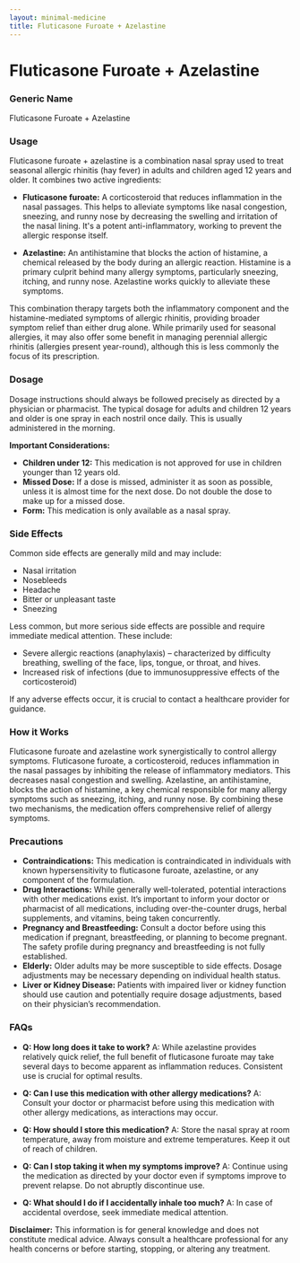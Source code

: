 ```yaml
---
layout: minimal-medicine
title: Fluticasone Furoate + Azelastine
---
```


# Fluticasone Furoate + Azelastine
### Generic Name
Fluticasone Furoate + Azelastine

### Usage

Fluticasone furoate + azelastine is a combination nasal spray used to treat seasonal allergic rhinitis (hay fever) in adults and children aged 12 years and older.  It combines two active ingredients:

* **Fluticasone furoate:** A corticosteroid that reduces inflammation in the nasal passages. This helps to alleviate symptoms like nasal congestion, sneezing, and runny nose by decreasing the swelling and irritation of the nasal lining.  It's a potent anti-inflammatory, working to prevent the allergic response itself.

* **Azelastine:** An antihistamine that blocks the action of histamine, a chemical released by the body during an allergic reaction.  Histamine is a primary culprit behind many allergy symptoms, particularly sneezing, itching, and runny nose. Azelastine works quickly to alleviate these symptoms.


This combination therapy targets both the inflammatory component and the histamine-mediated symptoms of allergic rhinitis, providing broader symptom relief than either drug alone.  While primarily used for seasonal allergies, it may also offer some benefit in managing perennial allergic rhinitis (allergies present year-round), although this is less commonly the focus of its prescription.


### Dosage

Dosage instructions should always be followed precisely as directed by a physician or pharmacist.  The typical dosage for adults and children 12 years and older is one spray in each nostril once daily.  This is usually administered in the morning.  

**Important Considerations:**

* **Children under 12:** This medication is not approved for use in children younger than 12 years old.
* **Missed Dose:** If a dose is missed, administer it as soon as possible, unless it is almost time for the next dose.  Do not double the dose to make up for a missed dose.
* **Form:** This medication is only available as a nasal spray.


### Side Effects

Common side effects are generally mild and may include:

* Nasal irritation
* Nosebleeds
* Headache
* Bitter or unpleasant taste
* Sneezing


Less common, but more serious side effects are possible and require immediate medical attention.  These include:

*  Severe allergic reactions (anaphylaxis) – characterized by difficulty breathing, swelling of the face, lips, tongue, or throat, and hives.
*  Increased risk of infections (due to immunosuppressive effects of the corticosteroid)


If any adverse effects occur, it is crucial to contact a healthcare provider for guidance.


### How it Works

Fluticasone furoate and azelastine work synergistically to control allergy symptoms. Fluticasone furoate, a corticosteroid, reduces inflammation in the nasal passages by inhibiting the release of inflammatory mediators. This decreases nasal congestion and swelling. Azelastine, an antihistamine, blocks the action of histamine, a key chemical responsible for many allergy symptoms such as sneezing, itching, and runny nose.  By combining these two mechanisms, the medication offers comprehensive relief of allergy symptoms.


### Precautions

* **Contraindications:** This medication is contraindicated in individuals with known hypersensitivity to fluticasone furoate, azelastine, or any component of the formulation.
* **Drug Interactions:** While generally well-tolerated, potential interactions with other medications exist. It’s important to inform your doctor or pharmacist of all medications, including over-the-counter drugs, herbal supplements, and vitamins, being taken concurrently.
* **Pregnancy and Breastfeeding:**  Consult a doctor before using this medication if pregnant, breastfeeding, or planning to become pregnant.  The safety profile during pregnancy and breastfeeding is not fully established.
* **Elderly:**  Older adults may be more susceptible to side effects. Dosage adjustments may be necessary depending on individual health status.
* **Liver or Kidney Disease:**  Patients with impaired liver or kidney function should use caution and potentially require dosage adjustments, based on their physician’s recommendation.



### FAQs

* **Q: How long does it take to work?**  A:  While azelastine provides relatively quick relief, the full benefit of fluticasone furoate may take several days to become apparent as inflammation reduces.  Consistent use is crucial for optimal results.

* **Q: Can I use this medication with other allergy medications?** A: Consult your doctor or pharmacist before using this medication with other allergy medications, as interactions may occur.

* **Q: How should I store this medication?** A: Store the nasal spray at room temperature, away from moisture and extreme temperatures. Keep it out of reach of children.

* **Q: Can I stop taking it when my symptoms improve?** A: Continue using the medication as directed by your doctor even if symptoms improve to prevent relapse.  Do not abruptly discontinue use.

* **Q: What should I do if I accidentally inhale too much?** A: In case of accidental overdose, seek immediate medical attention.


**Disclaimer:** This information is for general knowledge and does not constitute medical advice.  Always consult a healthcare professional for any health concerns or before starting, stopping, or altering any treatment.
